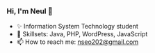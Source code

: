 ### Hi, I'm Neul 👋

- ✨ Information System Technology student 
- 🌱 Skillsets: Java, PHP, WordPress, JavaScript
- 📫 How to reach me: nseo202@gmail.com

